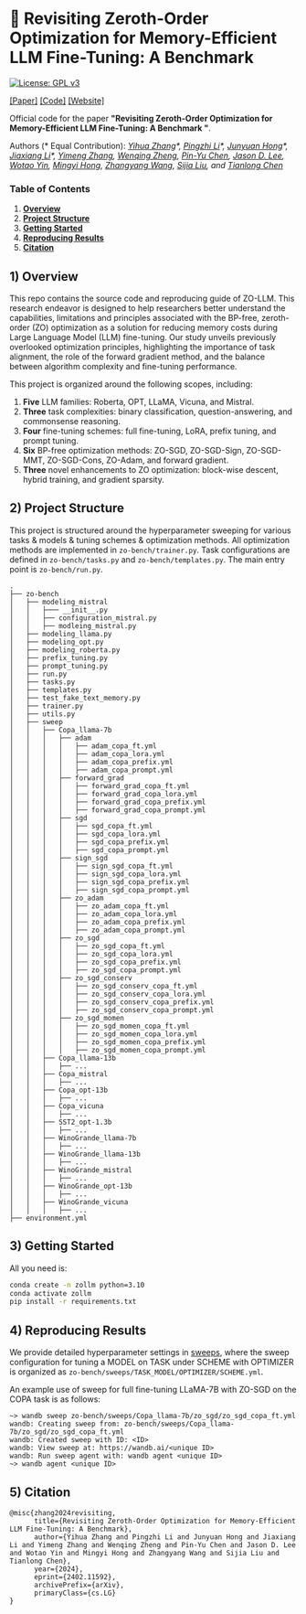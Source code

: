🌄 Revisiting Zeroth-Order Optimization for Memory-Efficient LLM Fine-Tuning: A Benchmark
====================================================

[![License: GPL v3](https://img.shields.io/badge/License-GPLv3-blue.svg)](https://www.gnu.org/licenses/gpl-3.0)

[[Paper]](https://arxiv.org/pdf/2402.11592.pdf) [[Code]](https://github.com/ZO-Bench/ZO-LLM) [[Website]](https://sites.google.com/view/zo-tutorial-aaai-2024/)

Official code for the paper **"Revisiting Zeroth-Order Optimization for Memory-Efficient LLM Fine-Tuning: A Benchmark
"**.

Authors (* Equal Contribution): _[Yihua Zhang](https://www.yihua-zhang.com/)\*, [Pingzhi Li](https://pingzhili.github.io/)\*,
[Junyuan Hong](https://jyhong.gitlab.io/)\*, [Jiaxiang Li](https://jasonjiaxiangli.github.io/)\*,
[Yimeng Zhang](https://damon-demon.github.io/), [Wenqing Zheng](https://wenqing-zheng.github.io/),
[Pin-Yu Chen](https://sites.google.com/site/pinyuchenpage/home), [Jason D. Lee](https://jasondlee88.github.io/),
[Wotao Yin](https://wotaoyin.mathopt.com/), [Mingyi Hong](https://people.ece.umn.edu/~mhong/mingyi.html),
[Zhangyang Wang](https://vita-group.github.io/group.html), [Sijia Liu](https://lsjxjtu.github.io/),
and [Tianlong Chen](https://tianlong-chen.github.io/)_

### Table of Contents

1. **[Overview](#1-overview)**
2. **[Project Structure](#2-project-structure)**
3. **[Getting Started](#3-getting-started)**
4. **[Reproducing Results](#4-reproducing-results)**
5. **[Citation](#5-citation)**

## 1) Overview

This repo contains the source code and reproducing guide of ZO-LLM.
This research endeavor is designed to help researchers better understand the capabilities, limitations and principles
associated with the BP-free, zeroth-order (ZO) optimization as a solution for reducing memory costs during Large
Language Model (LLM) fine-tuning. Our study unveils previously overlooked optimization principles,
highlighting the importance of task alignment, the role of the forward gradient method,
and the balance between algorithm complexity and fine-tuning performance.

This project is organized around the following scopes, including:

1. **Five** LLM families: Roberta, OPT, LLaMA, Vicuna, and Mistral.
2. **Three** task complexities: binary classification, question-answering, and commonsense reasoning.
3. **Four** fine-tuning schemes: full fine-tuning, LoRA, prefix tuning, and prompt tuning.
4. **Six** BP-free optimization methods: ZO-SGD, ZO-SGD-Sign, ZO-SGD-MMT, ZO-SGD-Cons, ZO-Adam, and forward gradient.
5. **Three** novel enhancements to ZO optimization: block-wise descent, hybrid training, and gradient sparsity.

## 2) Project Structure

This project is structured around the hyperparameter sweeping for various tasks & models & tuning schemes & optimization
methods. All optimization methods are implemented in `zo-bench/trainer.py`. Task configurations are defined in
`zo-bench/tasks.py` and `zo-bench/templates.py`. The main entry point is `zo-bench/run.py`.

```
.
├── zo-bench
│   ├── modeling_mistral
│   │   ├─── __init__.py
│   │   ├── configuration_mistral.py
│   │   ├── modleing_mistral.py
│   ├── modeling_llama.py
│   ├── modeling_opt.py
│   ├── modeling_roberta.py
│   ├── prefix_tuning.py
│   ├── prompt_tuning.py
│   ├── run.py
│   ├── tasks.py
│   ├── templates.py
│   ├── test_fake_text_memory.py
│   ├── trainer.py
│   ├── utils.py
│   ├── sweep
│   │   ├── Copa_llama-7b
│   │   │   ├── adam
│   │   │   │   ├── adam_copa_ft.yml
│   │   │   │   ├── adam_copa_lora.yml
│   │   │   │   ├── adam_copa_prefix.yml
│   │   │   │   ├── adam_copa_prompt.yml
│   │   │   ├── forward_grad
│   │   │   │   ├── forward_grad_copa_ft.yml
│   │   │   │   ├── forward_grad_copa_lora.yml
│   │   │   │   ├── forward_grad_copa_prefix.yml
│   │   │   │   ├── forward_grad_copa_prompt.yml
│   │   │   ├── sgd
│   │   │   │   ├── sgd_copa_ft.yml
│   │   │   │   ├── sgd_copa_lora.yml
│   │   │   │   ├── sgd_copa_prefix.yml
│   │   │   │   ├── sgd_copa_prompt.yml
│   │   │   ├── sign_sgd
│   │   │   │   ├── sign_sgd_copa_ft.yml
│   │   │   │   ├── sign_sgd_copa_lora.yml
│   │   │   │   ├── sign_sgd_copa_prefix.yml
│   │   │   │   ├── sign_sgd_copa_prompt.yml
│   │   │   ├── zo_adam
│   │   │   │   ├── zo_adam_copa_ft.yml
│   │   │   │   ├── zo_adam_copa_lora.yml
│   │   │   │   ├── zo_adam_copa_prefix.yml
│   │   │   │   ├── zo_adam_copa_prompt.yml
│   │   │   ├── zo_sgd
│   │   │   │   ├── zo_sgd_copa_ft.yml
│   │   │   │   ├── zo_sgd_copa_lora.yml
│   │   │   │   ├── zo_sgd_copa_prefix.yml
│   │   │   │   ├── zo_sgd_copa_prompt.yml
│   │   │   ├── zo_sgd_conserv
│   │   │   │   ├── zo_sgd_conserv_copa_ft.yml
│   │   │   │   ├── zo_sgd_conserv_copa_lora.yml
│   │   │   │   ├── zo_sgd_conserv_copa_prefix.yml
│   │   │   │   ├── zo_sgd_conserv_copa_prompt.yml
│   │   │   ├── zo_sgd_momen
│   │   │   │   ├── zo_sgd_momen_copa_ft.yml
│   │   │   │   ├── zo_sgd_momen_copa_lora.yml
│   │   │   │   ├── zo_sgd_momen_copa_prefix.yml
│   │   │   │   ├── zo_sgd_momen_copa_prompt.yml
│   │   ├── Copa_llama-13b
│   │   │   ├── ...
│   │   ├── Copa_mistral
│   │   │   ├── ...
│   │   ├── Copa_opt-13b
│   │   │   ├── ...
│   │   ├── Copa_vicuna
│   │   │   ├── ...
│   │   ├── SST2_opt-1.3b
│   │   │   ├── ...
│   │   ├── WinoGrande_llama-7b
│   │   │   ├── ...
│   │   ├── WinoGrande_llama-13b
│   │   │   ├── ...
│   │   ├── WinoGrande_mistral
│   │   │   ├── ...
│   │   ├── WinoGrande_opt-13b
│   │   │   ├── ...
│   │   ├── WinoGrande_vicuna
│   │   │   ├── ...
├── environment.yml
```

## 3) Getting Started

All you need is:

```bash
conda create -n zollm python=3.10
conda activate zollm
pip install -r requirements.txt
```

## 4) Reproducing Results

We provide detailed hyperparameter settings in [sweeps](zo-bench/sweeps), 
where the sweep configuration for tuning a MODEL on TASK under SCHEME with OPTIMIZER is organized as `zo-bench/sweeps/TASK_MODEL/OPTIMIZER/SCHEME.yml`.

An example use of sweep for full fine-tuning LLaMA-7B with ZO-SGD on the COPA task is as follows:

```
~> wandb sweep zo-bench/sweeps/Copa_llama-7b/zo_sgd/zo_sgd_copa_ft.yml
wandb: Creating sweep from: zo-bench/sweeps/Copa_llama-7b/zo_sgd/zo_sgd_copa_ft.yml
wandb: Created sweep with ID: <ID>
wandb: View sweep at: https://wandb.ai/<unique ID>
wandb: Run sweep agent with: wandb agent <unique ID>
~> wandb agent <unique ID>
```

## 5) Citation

```
@misc{zhang2024revisiting,
      title={Revisiting Zeroth-Order Optimization for Memory-Efficient LLM Fine-Tuning: A Benchmark}, 
      author={Yihua Zhang and Pingzhi Li and Junyuan Hong and Jiaxiang Li and Yimeng Zhang and Wenqing Zheng and Pin-Yu Chen and Jason D. Lee and Wotao Yin and Mingyi Hong and Zhangyang Wang and Sijia Liu and Tianlong Chen},
      year={2024},
      eprint={2402.11592},
      archivePrefix={arXiv},
      primaryClass={cs.LG}
}
```
